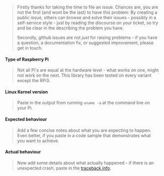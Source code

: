 > Firstly thanks for taking the time to file an issue. Chances are, you are not the first (and
> wont be the last) to have this problem: By creating a public issue, others can browse and
> solve their issues - possibly in a self-service style - just by reading the discourse on your
> ticket, so try and be clear in the describing the problem you have.
>
> Secondly, github issues are not _just_ for raising problems - if you have a question, a 
> documentation fix, or suggested improvement, please get in touch.

#### Type of Raspberry Pi 
> Not all Pi's are equal at the hardware level - what works on one, might not work on the next. 
> This library has been tested on every variant except the RPi3.



#### Linux Kernel version
> Paste in the output from running `uname -a` at the command line on your Pi.



#### Expected behaviour
> Add a few concise notes about what you are expecting to happen. 
> Even better, if you paste in a code sample that demonstrates what you want to achieve.



#### Actual behaviour
> Now add some details about what actually happened - if there is an unexpected crash, paste in the 
> [traceback info](https://www.google.co.uk/search?q=python+traceback#q=What+is+a+traceback%3F).



